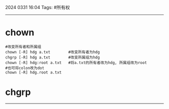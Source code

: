 2024 0331 16:04
Tags: #所有权

---
# chown
```shell
#改变所有者和所属组
chown [-R] hdg a.txt		#改变所有者为hdg
chgrp [-R] hdg a.txt		#改变所属组为hdg
chown [-R] hdg:root a.txt	#将a.txt的所有者改为hdg, 所属组改为root
#也可将colon改为dot
chown [-R] hdg.root a.txt
```

# chgrp




---
